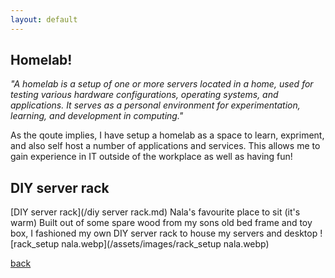 ```yaml
---
layout: default
---
```


## Homelab!
_"A homelab is a setup of one or more servers located in a home, used for testing various hardware configurations, operating systems, and applications. It serves as a personal environment for experimentation, learning, and development in computing."_

As the qoute implies, I have setup a homelab as a space to learn, expriment, and also self host a number of applications and services. 
This allows me to gain experience in IT outside of the workplace as well as having fun!



## DIY server rack
[DIY server rack](/diy server rack.md)
Nala's favourite place to sit (it's warm)
Built out of some spare wood from my sons old bed frame and toy box, I fashioned my own DIY server rack to house my servers and desktop
![rack_setup nala.webp](/assets/images/rack_setup nala.webp)


[back](./)
